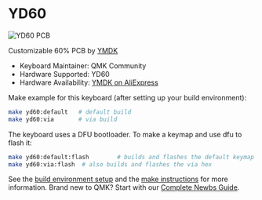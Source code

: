 # YD60

![YD60 PCB](https://ae01.alicdn.com/kf/HTB1PVQ2X_HuK1RkSndVq6xVwpXaO.jpg)

Customizable 60% PCB by [YMDK](https://www.aliexpress.com/item/32799437588.html?spm=a2g0o.productlist.0.0.32516526CmOyN0&algo_pvid=75c87083-03b0-4c57-b2cd-5bd76bd5c3c0&algo_expid=75c87083-03b0-4c57-b2cd-5bd76bd5c3c0-0&btsid=0bb0620316001191473194113ee1e5&ws_ab_test=searchweb0_0,searchweb201602_,searchweb201603_)

* Keyboard Maintainer: QMK Community
* Hardware Supported: YD60
* Hardware Availability: [YMDK on AliExpress](https://ymdk.aliexpress.com/store/429151?spm=2114.10010108.0.0.3ab23641lIkgzm)

Make example for this keyboard (after setting up your build environment):

```sh
make yd60:default	# default build
make yd60:via		# via build
```

The keyboard uses a DFU bootloader. To make a keymap and use dfu to flash it:

```sh
make yd60:default:flash        # builds and flashes the default keymap
make yd60:via:flash  # also builds and flashes the via hex
```

See the [build environment setup](https://docs.qmk.fm/#/getting_started_build_tools) and the [make instructions](https://docs.qmk.fm/#/getting_started_make_guide) for more information. Brand new to QMK? Start with our [Complete Newbs Guide](https://docs.qmk.fm/#/newbs).
